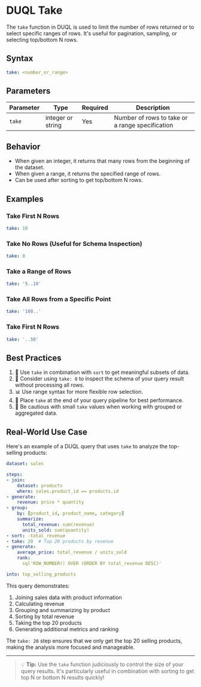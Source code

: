 # DUQL Take

The `take` function in DUQL is used to limit the number of rows returned or to select specific ranges of rows. It's useful for pagination, sampling, or selecting top/bottom N rows.

## Syntax

```yaml
take: <number_or_range>
```

## Parameters

| Parameter | Type | Required | Description |
|-----------|------|----------|-------------|
| `take` | integer or string | Yes | Number of rows to take or a range specification |

## Behavior

- When given an integer, it returns that many rows from the beginning of the dataset.
- When given a range, it returns the specified range of rows.
- Can be used after sorting to get top/bottom N rows.

## Examples

### Take First N Rows

```yaml
take: 10
```

### Take No Rows (Useful for Schema Inspection)

```yaml
take: 0
```

### Take a Range of Rows

```yaml
take: '5..10'
```

### Take All Rows from a Specific Point

```yaml
take: '100..'
```

### Take First N Rows

```yaml
take: '..50'
```

## Best Practices

1. 🎯 Use `take` in combination with `sort` to get meaningful subsets of data.
2. 🔢 Consider using `take: 0` to inspect the schema of your query result without processing all rows.
3. 📊 Use range syntax for more flexible row selection.
4. 🚀 Place `take` at the end of your query pipeline for best performance.
5. 🧪 Be cautious with small `take` values when working with grouped or aggregated data.

## Real-World Use Case

Here's an example of a DUQL query that uses `take` to analyze the top-selling products:

```yaml
dataset: sales

steps:
- join:
    dataset: products
    where: sales.product_id == products.id
- generate:
    revenue: price * quantity
- group:
    by: [product_id, product_name, category]
    summarize:
      total_revenue: sum(revenue)
      units_sold: sum(quantity)
- sort: -total_revenue
- take: 20  # Top 20 products by revenue
- generate:
    average_price: total_revenue / units_sold
    rank:
      sql'ROW_NUMBER() OVER (ORDER BY total_revenue DESC)'

into: top_selling_products
```

This query demonstrates:
1. Joining sales data with product information
2. Calculating revenue
3. Grouping and summarizing by product
4. Sorting by total revenue
5. Taking the top 20 products
6. Generating additional metrics and ranking

The `take: 20` step ensures that we only get the top 20 selling products, making the analysis more focused and manageable.

---

> 💡 **Tip:** Use the `take` function judiciously to control the size of your query results. It's particularly useful in combination with sorting to get top N or bottom N results quickly!
